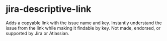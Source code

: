 # jira-descriptive-link
Adds a copyable link with the issue name and key.
Instantly understand the issue from the link while making it findable by key.
Not made, endorsed, or supported by Jira or Atlassian.

